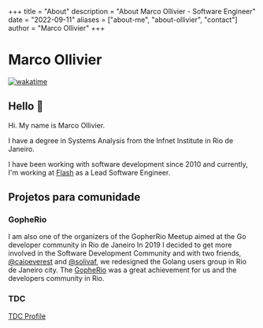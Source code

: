 +++
title = "About"
description = "About Marco Ollivier - Software Engineer"
date = "2022-09-11"
aliases = ["about-me", "about-ollivier", "contact"]
author = "Marco Ollivier"
+++

# Marco Ollivier
[![wakatime](https://wakatime.com/badge/user/99bbc792-f01b-40d9-841c-38b6715ca146.svg)](https://wakatime.com/@99bbc792-f01b-40d9-841c-38b6715ca146)

## Hello 👋

Hi. My name is Marco Ollivier.

I have a degree in Systems Analysis from the Infnet Institute in Rio de Janeiro.

I have been working with software development since 2010 and currently, 
I'm working at [Flash](https://www.flashapp.com.br/) as a Lead Software Engineer.

## Projetos para comunidade

### GopheRio
I am also one of the organizers of the GopherRio Meetup aimed at the Go developer community in Rio de Janeiro
In 2019 I decided to get more involved in the Software Development Community and with two friends,
[@caioeverest](https://github.com/caioeverest) and [@solivaf](https://github.com/solivaf),
we redesigned the Golang users group in Rio de Janeiro city.
The [GopheRio](https://www.meetup.com/GopheRio) was a great achievement for us and the developers community in Rio.

### TDC
[TDC Profile](https://thedevconf.com/palestrante/marco-ollivier)



